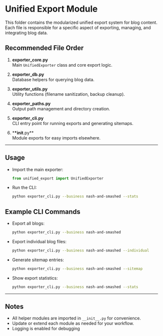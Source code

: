 <!-- Local-SEO-Generator/generete-blogs/version-2/unified_export/README.unified-export.md -->

# Unified Export Module

This folder contains the modularized unified export system for blog content.  
Each file is responsible for a specific aspect of exporting, managing, and integrating blog data.

## Recommended File Order

1. **exporter_core.py**  
   Main `UnifiedExporter` class and core export logic.

2. **exporter_db.py**  
   Database helpers for querying blog data.

3. **exporter_utils.py**  
   Utility functions (filename sanitization, backup cleanup).

4. **exporter_paths.py**  
   Output path management and directory creation.

5. **exporter_cli.py**  
   CLI entry point for running exports and generating sitemaps.

6. \***\*init**.py\*\*  
   Module exports for easy imports elsewhere.

---

## Usage

- Import the main exporter:
  ```python
  from unified_export import UnifiedExporter
  ```
- Run the CLI:
  ```sh
  python exporter_cli.py --business nash-and-smashed --stats
  ```

## Example CLI Commands

- Export all blogs:
  ```sh
  python exporter_cli.py --business nash-and-smashed
  ```
- Export individual blog files:
  ```sh
  python exporter_cli.py --business nash-and-smashed --individual
  ```
- Generate sitemap entries:
  ```sh
  python exporter_cli.py --business nash-and-smashed --sitemap
  ```
- Show export statistics:
  ```sh
  python exporter_cli.py --business nash-and-smashed --stats
  ```

---

## Notes

- All helper modules are imported in `__init__.py` for convenience.
- Update or extend each module as needed for your workflow.
- Logging is enabled for debugging
